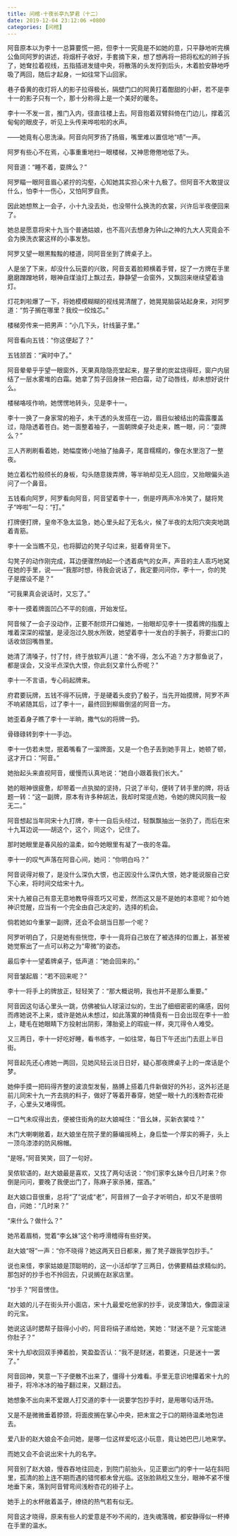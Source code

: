 ```yaml
---
title: 问棺-十夜长亭九梦君（十二）
date: 2019-12-04 23:12:06 +0800
categories: [问棺]
---
```


阿音原本以为李十一总算要慌一把，但李十一究竟是不如她的意，只平静地听完横公鱼同阿罗的讲述，将烟杆子收好，手套摘下来，想了想再将一把将松松的辫子拆了，她耷拉着视线，五指插进发缝中央，将散落的头发捋到后头，木着脸安静地呼吸了两回，随后才起身，一如往常下山回家。

巷子昏黄的夜灯将人的影子拉得极长，隔壁门口的阿黄打着酣甜的小鼾，若不是李十一的影子只有一个，那十分称得上是一个美好的暖冬。

李十一不发一言，推门入内，径直往楼上去。阿音抱着双臂斜倚在门边儿，撑着沉甸甸的眼皮子，听见上头传来哗啦啦的水声。

——她竟有心思洗澡。阿音向阿罗扬了扬眉，嘴里难以置信地“啧”一声。

阿罗有些心不在焉，心事重重地扫一眼楼梯，又神思倦倦地低了头。

阿音道：“睡不着，耍牌么？”

阿罗瞄一眼阿音眉心紧拧的沟壑，心知她其实担心宋十九极了。但阿音不大敢提议什么，怕李十一伤心，又怕阿罗自责。

因此她想熬上一会子，小十九没去处，也没带什么换洗的衣裳，兴许后半夜便回来了。

她总是愿意将宋十九当个普通姑娘，也不高兴去想身为钟山之神的九大人究竟会不会为换洗衣裳这样的小事发愁。

阿罗又望一眼黑黢黢的楼道，同阿音坐到了牌桌子上。

人是坐了下来，却没什么玩耍的兴致，阿音支着脸颊横着手臂，捉了一方牌在手里磨磨蹭蹭地转，眼神自煤油灯上飘过去，静静望一会窗外，又飘回来继续望着油灯。

灯花刺啦爆了一下，将她模模糊糊的视线晃清醒了，她晃晃脑袋站起身来，对阿罗道：“剪子搁在哪里？我绞一绞烛芯。”

楼梯旁传来一把男声：“小几下头，针线篓子里。”

阿音看向五钱：“你这便起了？”

五钱颔首：“寅时中了。”

阿音晕晕乎乎望一眼窗外，天果真隐隐亮堂起来，屋子里的炭盆烧得旺，窗户内层结了一层水雾堆的白霜。她拿了剪子回身抹一把白霜，动了动唇线，却未想好说什么。

楼梯咯吱作响，她愣愣地转头，见是李十一。

李十一换了一身家常的袍子，未干透的头发搭在一边，眉目似被结出的霜露覆盖过，隐隐透着苍白。她一面整着袖子，一面朝牌桌子处走来，瞧一眼，问：“耍牌么？”

三人齐刷刷看着她，她幅度微小地抽了抽鼻子，尾音糯糯的，像在水里泡了一整夜。

她立着松竹般颀长的身板，勾头随意拨弄牌，等半晌却见无人回应，又抬眼偏头追问了一个鼻音。

五钱看向阿罗，阿罗看向阿音，阿音望着李十一，倒是哼两声冷冷笑了，腿将凳子“哗啦”一勾：“打。”

打牌便打牌，皇帝不急太监急，她心里头起了无名火，候了半夜的太阳穴突突地跳着青筋。

李十一全当瞧不见，也将脚边的凳子勾过来，挺着脊背坐下。

勾凳子的动作刚完成，耳边便骤然响起一个透着病气的女声，声音的主人乖巧地窝在她的手里，说——“我那时想，待我会说话了，我定要问问你，李十一，你的凳子是摆设不是？”

“可我果真会说话时，又忘了。”

李十一摸着牌面凹凸不平的刻痕，开始发怔。

阿音候了一会子没动作，正要不耐烦开口催她，一抬眼却见李十一摸着牌的指腹上堆着深深的褶皱，是浸泡过久脱水所致，她望着李十一发白的手腕子，将要出口的话收敛回嘴唇里。

她清了清嗓子，忖了忖，终于放软声儿道：“舍不得，怎么不追？方才那鱼说了，都是误会，又没半点深仇大恨，你此刻又拿什么乔呢？”

李十一不言语，专心码起牌来。

府君要玩牌，五钱不得不玩牌，于是硬着头皮扔了骰子，当先开始摸牌，阿罗不声不响紧随其后，过了李十一，最终回到柳眉倒竖的阿音一方。

她歪着身子瞧了李十一半晌，撒气似的将牌一扔。

骨碌碌转到李十一手边。

李十一仿若未觉，抿着嘴看了一溜牌面，又是一个色子丢到她手背上，她顿了顿，这才开口：“阿音。”

她抬起头来直视阿音，缓慢而认真地说：“她自小跟着我们长大。”

她的眼神很疲惫，却带着一点执拗的坚持，只说了半句，便转了转手里的牌，将话题一转：“这一副牌，原本有许多种胡法，我却时常提点她，令她的牌风同我一般无二。”

阿音想起当年同宋十九打牌，李十一自后头经过，轻飘飘抽出一张扔了，而后在宋十九耳边说——胡这个，这个，同这个，记住了。

那时她眼里是春风般的温柔，如今她眼里有凝了一夜的冬霜。

李十一的叹气声落在阿音心间，她问：“你明白吗？”

阿音说得对极了，是没什么深仇大恨，也正因没什么深仇大恨，她才能说服自己安下心来，将时间交给宋十九。

宋十九被自己有意无意地教导得乖巧又可爱，然而这又是不是她的本意呢？如今她神识觉醒，应当有一个完全由自己决定的，选择的机会。

倘若她如今重掌一副牌，还会不会胡当日那一个呢？

阿罗听明白了，只是她有些恍惚，李十一竟将自己放在了被选择的位置上，甚至被她觉察出了一点可以称之为“卑微”的姿态。

最后李十一望着牌桌子，低声道：“她会回来的。”

阿音皱起眉：“若不回来呢？”

李十一将手上的牌放正，轻轻笑了：“那大概说明，我也并不是那么重要。”

阿音因这句话心里头一跳，仿佛被仙人球滚过似的，生出了细细密密的痛感，因何而疼她说不上来，或许是她从未想过，如此落寞的神情竟有一日会出现在李十一脸上，睫毛在她眼睛下方投射出阴影，薄胎瓷上的瑕疵一样，突兀得令人难受。

又三两日，李十一好吃好睡，看书练字，一如往常，每日下午还出门去逛上半日街。

阿音起先还心疼她一两回，见她风轻云淡日日好，疑心那夜牌桌子上的一席话是个梦。

她伸手摸一把码得齐整的波浪型发髻，胳膊上搭着几件新做好的外衫，这外衫还是前儿同宋十九一齐去挑的料子，做好了等着开春穿，她望一眼十九的浅粉杏花褂子，心里头又堵得慌。

一口气未叹得出去，便被住街角的赵大娘喊住：“音幺妹，买新衣裳哇？”

木门大喇喇敞着，赵大娘坐在院子里的藤编摇椅上，身后垫一个厚实的褥子，头上一顶乌漆漆的防风棉帽。

“是呀。”阿音笑笑，回了一句好。

吴侬软语的，赵大娘最是喜欢，又找了两句话说：“你们家李幺妹今日几时来？你倒是问问，要晚了我便出门了，陈麻子家杀猪，摆酒。”

赵大娘口音很重，总将“了”说成“老”，阿音辨了一会子才听明白，却又不是很明白，问她：“几时来？”

“来什么？做什么？”

她吊着眉梢，觉着“李幺妹”这个称呼滑稽得有些好笑。

赵大娘“呀”一声：“你不晓得？她这两天日日都来，搬了凳子跟我学包抄手。”

说也来怪，李家姑娘是顶聪明的，这一小活却学了三两日，仿佛要精益求精似的。那包好的抄手也不拎回去，只说搁在赵家店里。

“抄手？”阿音愣住。

赵大娘的儿子在街头开小面店，宋十九最爱吃他家的抄手，说皮薄馅大，像圆滚滚的元宝。

她说这话时腮帮子鼓得小小的，阿音将绢子递给她，笑她：“财迷不是？元宝能进你肚子？”

宋十九却收回双手捧着脸，笑盈盈否认：“我不是财迷，若要迷，只是迷十一罢了。”

阿音回神，笑意一下子便散不出来了，僵得十分难看。手里无意识地攥着宋十九的褂子，将冷冰冰的袖子翻过来，又翻过去。

她想象不出向来不爱跟人打交道的李十一说要学包抄手时，是用哪句话开场。

又是不是微微垂着脖颈，将面皮搁在掌心中央，把未宣之于口的期待温柔地包进去。

爱八卦的赵大娘会不会问她，是哪一位这样爱吃这小玩意，竟让她巴巴儿地来学。

而她又会不会说出宋十九的名字。

阿音别了赵大娘，慢吞吞地往回走，到院门前抬头，见正要出门的李十一站在斜阳里，孤清的脸上连不期而遇的错愕都未曾光临。这张脸熟稔又生分，眼神不紧不慢地垂下来，落到阿音臂弯间浅粉杏花的褂子上。

她手上的水杯敞着盖子，缭绕的热气若有似无。

阿音这才晓得，原来有些人的爱意是不吵不闹的，连失魂落魄，都安静得似一杯捧在手里的温水。

